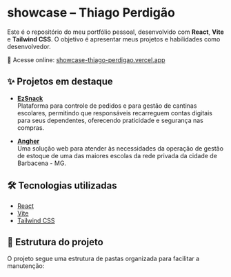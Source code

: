 # showcase – Thiago Perdigão

Este é o repositório do meu portfólio pessoal, desenvolvido com **React**, **Vite** e **Tailwind CSS**. O objetivo é apresentar meus projetos e habilidades como desenvolvedor.

🔗 Acesse online: [showcase-thiago-perdigao.vercel.app](https://showcase-thiago-perdigao.vercel.app/)

## ✨ Projetos em destaque

- [**EzSnack**](https://showcase-thiago-perdigao.vercel.app/ezsnack)  
  Plataforma para controle de pedidos e para gestão de cantinas escolares, permitindo que responsáveis recarreguem contas digitais para seus dependentes, oferecendo praticidade e segurança nas compras.

- [**Angher**](https://showcase-thiago-perdigao.vercel.app/angher)  
  Uma solução web para atender às necessidades da operação de gestão de estoque de uma das maiores escolas da rede privada da cidade de Barbacena - MG.

## 🛠️ Tecnologias utilizadas

- [React](https://reactjs.org/)
- [Vite](https://vitejs.dev/)
- [Tailwind CSS](https://tailwindcss.com/)

## 📁 Estrutura do projeto

O projeto segue uma estrutura de pastas organizada para facilitar a manutenção:

